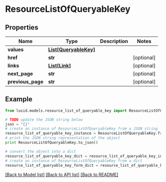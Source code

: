 # ResourceListOfQueryableKey


## Properties
Name | Type | Description | Notes
------------ | ------------- | ------------- | -------------
**values** | [**List[QueryableKey]**](QueryableKey.md) |  | 
**href** | **str** |  | [optional] 
**links** | [**List[Link]**](Link.md) |  | [optional] 
**next_page** | **str** |  | [optional] 
**previous_page** | **str** |  | [optional] 

## Example

```python
from lusid.models.resource_list_of_queryable_key import ResourceListOfQueryableKey

# TODO update the JSON string below
json = "{}"
# create an instance of ResourceListOfQueryableKey from a JSON string
resource_list_of_queryable_key_instance = ResourceListOfQueryableKey.from_json(json)
# print the JSON string representation of the object
print ResourceListOfQueryableKey.to_json()

# convert the object into a dict
resource_list_of_queryable_key_dict = resource_list_of_queryable_key_instance.to_dict()
# create an instance of ResourceListOfQueryableKey from a dict
resource_list_of_queryable_key_form_dict = resource_list_of_queryable_key.from_dict(resource_list_of_queryable_key_dict)
```
[[Back to Model list]](../README.md#documentation-for-models) [[Back to API list]](../README.md#documentation-for-api-endpoints) [[Back to README]](../README.md)


